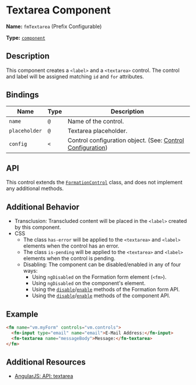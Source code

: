 # Textarea Component

**Name:** `fmTextarea` (Prefix Configurable)

**Type:** [`component`](https://docs.angularjs.org/guide/component)

## Description

This component creates a `<label>` and a `<textarea>` control. The control and label will be assigned matching `id` and `for` attributes.

## Bindings

|Name|Type|Description|
|---|---|---|
|`name`|`@`|Name of the control.|
|`placeholder`|`@`|Textarea placeholder.|
|`config`|`<`|Control configuration object. (See: [Control Configuration](/packages/formation/src/classes/FormationControl#control-configuration))|

## API

This control extends the [`FormationControl`](/src/components/FormationControl) class, and does not implement any additional methods.

## Additional Behavior

- Transclusion: Transcluded content will be placed in the `<label>` created by this component.
- CSS
  - The class `has-error` will be applied to the `<textarea>` and `<label>` elements when the control has an error.
  - The class `is-pending` will be applied to the `<textarea>` and `<label>` elements when the control is pending.
  - Disabling: The component can be disabled/enabled in any of four ways:
    - Using `ngDisabled` on the Formation form element (`<fm>`).
    - Using `ngDisabled` on the component's element.
    - Using the [`disable`](https://github.com/darkobits/formation/tree/canary/src/components/Form#disable)/[`enable`](https://github.com/darkobits/formation/tree/canary/src/components/Form#enable) methods of the Formation form API.
    - Using the [`disable`](/packages/formation/src/classes/FormationControl#disable)/[`enable`](/packages/formation/src/classes/FormationControl#enable) methods of the component API.

## Example

```html
<fm name="vm.myForm" controls="vm.controls">
  <fm-input type="email" name="email">E-Mail Address:</fm-input>
  <fm-textarea name="messageBody">Message:</fm-textarea>
</fm>
```

## Additional Resources

- [AngularJS: API: textarea](https://docs.angularjs.org/api/ng/directive/textarea)

